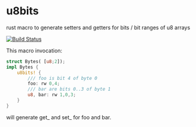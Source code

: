 # u8bits
rust macro to generate setters and getters for bits / bit ranges of u8 arrays

[![Build Status](https://travis-ci.org/freylax/u8bits.svg?branch=master)](https://travis-ci.org/freylax/u8bits)

This macro invocation:
```rust
struct Bytes( [u8;2]);
impl Bytes {
	u8bits! {
		/// foo is bit 4 of byte 0
		foo: rw 0,4;
		/// bar are bits 0..3 of byte 1
		u8, bar: rw 1,0,3;
	}
}
```
will generate get_ and set_ for foo and bar.
